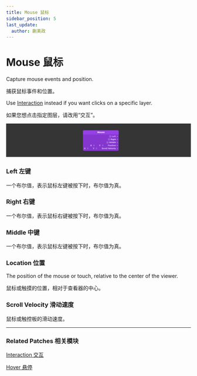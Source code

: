 ```yaml
---
title: Mouse 鼠标
sidebar_position: 5
last_update:
  author: 蒯美政
---
```


# Mouse 鼠标

Capture mouse events and position.

捕获鼠标事件和位置。

Use [Interaction](./Interaction.md) instead if you want clicks on a specific layer.

如果您想点击指定图层，请改用“交互”。

![Image](./../../../static/img/docs/Interaction/mouse.png)

### Left 左键

一个布尔值，表示鼠标左键被按下时，布尔值为真。

### Right 右键

一个布尔值，表示鼠标右键被按下时，布尔值为真。

### Middle 中键

一个布尔值，表示鼠标左键被按下时，布尔值为真。

### Location 位置

The position of the mouse or touch, relative to the center of the viewer.

鼠标或触摸的位置，相对于查看器的中心。

### Scroll Velocity 滑动速度

鼠标或触控板的滑动速度。

------

### Related Patches 相关模块

[Interaction 交互](./Interaction.md)

[Hover 悬停](./Hover.md)
